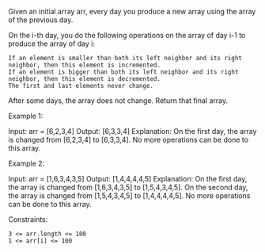 Given an initial array arr, every day you produce a new array using the array of the previous day.

On the i-th day, you do the following operations on the array of day i-1 to produce the array of day i:

    If an element is smaller than both its left neighbor and its right neighbor, then this element is incremented.
    If an element is bigger than both its left neighbor and its right neighbor, then this element is decremented.
    The first and last elements never change.

After some days, the array does not change. Return that final array.

 

Example 1:

Input: arr = [6,2,3,4]
Output: [6,3,3,4]
Explanation: 
On the first day, the array is changed from [6,2,3,4] to [6,3,3,4].
No more operations can be done to this array.

Example 2:

Input: arr = [1,6,3,4,3,5]
Output: [1,4,4,4,4,5]
Explanation: 
On the first day, the array is changed from [1,6,3,4,3,5] to [1,5,4,3,4,5].
On the second day, the array is changed from [1,5,4,3,4,5] to [1,4,4,4,4,5].
No more operations can be done to this array.

 

Constraints:

    3 <= arr.length <= 100
    1 <= arr[i] <= 100

